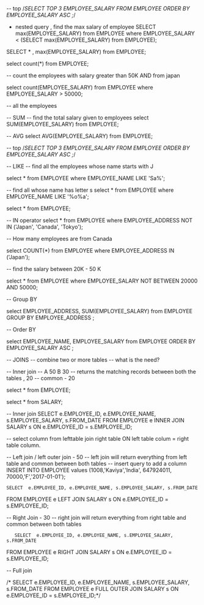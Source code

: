## 

-- top
/*SELECT TOP 3 EMPLOYEE_SALARY
FROM EMPLOYEE
ORDER BY EMPLOYEE_SALARY ASC ;*/



- nested query , find the max salary of employee
  SELECT max(EMPLOYEE_SALARY) from EMPLOYEE
  where EMPLOYEE_SALARY < (SELECT max(EMPLOYEE_SALARY) from EMPLOYEE);

SELECT * , max(EMPLOYEE_SALARY) from EMPLOYEE;

select count(*) from EMPLOYEE;


-- count the employees with salary greater than 50K AND from japan

select count(EMPLOYEE_SALARY) from EMPLOYEE where EMPLOYEE_SALARY > 50000;


-- all the employees

-- SUM
-- find the total salary given to employees
select SUM(EMPLOYEE_SALARY) from EMPLOYEE;

-- AVG
select AVG(EMPLOYEE_SALARY) from EMPLOYEE;


-- top
/*SELECT TOP 3 EMPLOYEE_SALARY
FROM EMPLOYEE
ORDER BY EMPLOYEE_SALARY ASC ;*/

-- LIKE
-- find all the employees whose name starts with J

select * from EMPLOYEE where EMPLOYEE_NAME LIKE 'Sa%';

-- find all whose name has letter s
select * from EMPLOYEE where EMPLOYEE_NAME LIKE '%o%a';


select *
from EMPLOYEE;

-- IN operator
select * from EMPLOYEE where EMPLOYEE_ADDRESS NOT IN ('Japan', 'Canada', 'Tokyo');


-- How many employees are from Canada


select COUNT(*) from EMPLOYEE where EMPLOYEE_ADDRESS IN ('Japan');



-- find the salary between 20K - 50 K

select * from EMPLOYEE where EMPLOYEE_SALARY NOT BETWEEN 20000 AND 50000;








-- Group BY

select EMPLOYEE_ADDRESS, SUM(EMPLOYEE_SALARY)
from EMPLOYEE
GROUP BY EMPLOYEE_ADDRESS ;




-- Order BY

select EMPLOYEE_NAME, EMPLOYEE_SALARY
from EMPLOYEE
ORDER BY EMPLOYEE_SALARY ASC ;




-- JOINS
-- combine two or more tables
-- what is the need?

-- Inner join
-- A 50            B 30  -- returns the matching records between both the tables , 20
-- common - 20

select *
from EMPLOYEE;

select *
from SALARY;


-- Inner join
SELECT  e.EMPLOYEE_ID, e.EMPLOYEE_NAME, s.EMPLOYEE_SALARY, s.FROM_DATE
FROM EMPLOYEE e
INNER JOIN
SALARY s
ON e.EMPLOYEE_ID = s.EMPLOYEE_ID;

-- select column from lefttable join right table ON left table colum = right table column.




-- Left  join  / left outer join   - 50
-- left join will return everything from left table and common between both tables
-- insert query to add a column
INSERT INTO EMPLOYEE values (1008,'Kaviya','India', 647924011, 70000,'F','2017-01-01');


    SELECT  e.EMPLOYEE_ID, e.EMPLOYEE_NAME, s.EMPLOYEE_SALARY, s.FROM_DATE
FROM EMPLOYEE e
LEFT JOIN
SALARY s
ON e.EMPLOYEE_ID = s.EMPLOYEE_ID;


-- Right Join  - 30
-- right join will return everything from right table and common between both tables


       SELECT  e.EMPLOYEE_ID, e.EMPLOYEE_NAME, s.EMPLOYEE_SALARY, s.FROM_DATE
FROM EMPLOYEE e
RIGHT JOIN
SALARY s
ON e.EMPLOYEE_ID = s.EMPLOYEE_ID;

-- Full join

/*    SELECT  e.EMPLOYEE_ID, e.EMPLOYEE_NAME, s.EMPLOYEE_SALARY, s.FROM_DATE
FROM EMPLOYEE e
FULL OUTER JOIN
SALARY s
ON e.EMPLOYEE_ID = s.EMPLOYEE_ID;*/